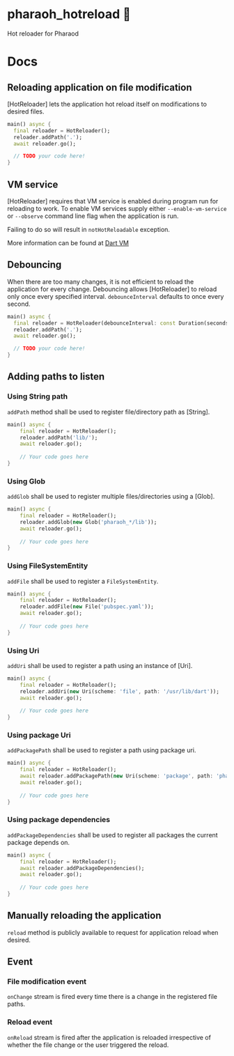 # pharaoh_hotreload 🔄

Hot reloader for Pharaod

# Docs

## Reloading application on file modification

[HotReloader] lets the application hot reload itself on modifications to desired files.

```dart
main() async {
  final reloader = HotReloader();
  reloader.addPath('.');
  await reloader.go();

  // TODO your code here!
}
```

## VM service

[HotReloader] requires that VM service is enabled during program run for reloading to work. To enable VM services supply
either `--enable-vm-service` or `--observe` command line flag when the application is run.

Failing to do so will result in `notHotReloadable` exception.

More information can be found at [Dart VM](https://www.dartlang.org/dart-vm/tools/dart-vm)

## Debouncing

When there are too many changes, it is not efficient to reload the application for every change. Debouncing allows
[HotReloader] to reload only once every specified interval. `debounceInterval` defaults to once every second.

```dart
main() async {
  final reloader = HotReloader(debounceInterval: const Duration(seconds: 10));
  reloader.addPath('.');
  await reloader.go();

  // TODO your code here!
}
```

## Adding paths to listen

### Using String path

`addPath` method shall be used to register file/directory path as [String].

```dart
main() async {
    final reloader = HotReloader();
    reloader.addPath('lib/');
    await reloader.go();
    
    // Your code goes here
}
```

### Using Glob

`addGlob` shall be used to register multiple files/directories using a [Glob].

```dart
main() async {
    final reloader = HotReloader();
    reloader.addGlob(new Glob('pharaoh_*/lib'));
    await reloader.go();
    
    // Your code goes here
}
```

### Using FileSystemEntity

`addFile` shall be used to register a `FileSystemEntity`.


```dart
main() async {
    final reloader = HotReloader();
    reloader.addFile(new File('pubspec.yaml'));
    await reloader.go();
    
    // Your code goes here
}
```

### Using Uri

`addUri` shall be used to register a path using an instance of [Uri].


```dart
main() async {
    final reloader = HotReloader();
    reloader.addUri(new Uri(scheme: 'file', path: '/usr/lib/dart'));
    await reloader.go();
    
    // Your code goes here
}
```

### Using package Uri

`addPackagePath` shall be used to register a path using package uri.

```dart
main() async {
    final reloader = HotReloader();
    await reloader.addPackagePath(new Uri(scheme: 'package', path: 'pharaoh/'));
    await reloader.go();
    
    // Your code goes here
}
```

### Using package dependencies

`addPackageDependencies` shall be used to register all packages the current package depends on.

```dart
main() async {
    final reloader = HotReloader();
    await reloader.addPackageDependencies();
    await reloader.go();
    
    // Your code goes here
}
```

## Manually reloading the application

`reload` method is publicly available to request for application reload when desired.

## Event

### File modification event

`onChange` stream is fired every time there is a change in the registered file paths.

### Reload event

`onReload` stream is fired after the application is reloaded irrespective of whether the file change or the user triggered
 the reload.